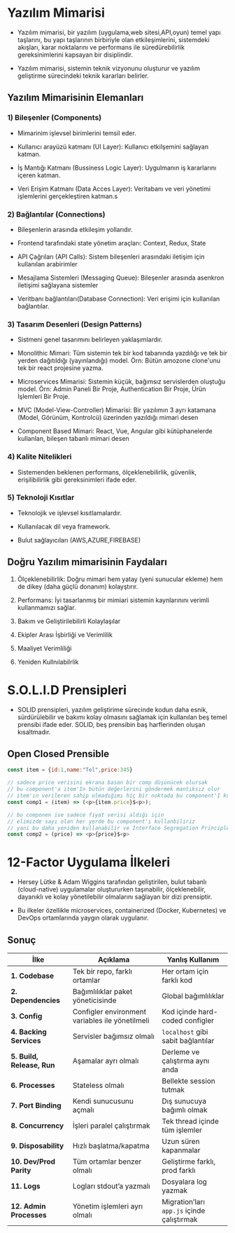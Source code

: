 # Yazılım Mimarisi

- Yazılım mimarisi, bir yazılım (uygulama,web sitesi,API,oyun) temel yapı taşlarını, bu yapı taşlarının birbiriyle olan etkileşimlerini, sistemdeki akışları, karar noktalarını ve performans ile süredürebilirlik gereksinimlerini kapsayan bir disiplindir.

- Yazılım mimarisi, sistemin teknik vizyonunu oluşturur ve yazılım geliştirme sürecindeki teknik kararları belirler.

## Yazılım Mimarisinin Elemanları

### 1) Bileşenler (Components)

- Mimarinim işlevsel birimlerini temsil eder.

- Kullanıcı arayüzü katmanı (UI Layer): Kullanıcı etkilşemini sağlayan katman.
- İş Mantığı Katmanı (Bussiness Logic Layer): Uygulmanın iş kararlarını içeren katman.
- Veri Erişim Katmanı (Data Acces Layer): Veritabanı ve veri yönetimi işlemlerini gerçekleştiren katman.s

### 2) Bağlantılar (Connections)

- Bileşenlerin arasında etkileşim yollarıdır.

- Frontend tarafındaki state yönetim araçları: Context, Redux, State
- API Çağrıları (API Calls): Sistem bileşenleri arasındaki iletişim için kullanılan arabirimler
- Mesajlama Sistemleri (Messaging Queue): Bileşenler arasında asenkron iletişimi sağlayana sistemler
- Veritbanı bağlantıları(Database Connection): Veri erişimi için kullanılan bağlantılar.

### 3) Tasarım Desenleri (Design Patterns)

- Sistmeni genel tasarımını belirleyen yaklaşımlardır.

- Monolithic Mimari:
  Tüm sistemin tek bir kod tabanında yazdılığı ve tek bir yerden dağıtıldığı (yayınlandığı) model.
  Örn: Bütün amozone clone'unu tek bir react projesine yazma.

- Microservices Mimarisi:
  Sistemin küçük, bağımsız servislerden oluştuğu model.
  Örn: Admin Paneli Bir Proje, Authentication Bir Proje, Ürün İşlemleri Bir Proje.

- MVC (Model-View-Controller) Mimarisi:
  Bir yazılımın 3 ayrı katamana (Model, Görünüm, Kontrolcü) üzerinden yazıldığı mimari desen

- Component Based Mimari:
  React, Vue, Angular gibi kütüphanelerde kullanlan, bileşen tabanlı mimari desen

### 4) Kalite Nitelikleri

- Sistemenden beklenen performans, ölçeklenebilirlik, güvenlik, erişilibilirlik gibi gereksinimleri ifade eder.

### 5) Teknoloji Kısıtlar

- Teknolojik ve işlevsel kısıtlamalardır.

- Kullanılacak dil veya framework.
- Bulut sağlayıcıları (AWS,AZURE,FIREBASE)

## Doğru Yazılım mimarisinin Faydaları

1. Ölçeklenebilirlik: Doğru mimari hem yatay (yeni sunucular ekleme) hem de dikey (daha güçlü donanım) kolayştırır.

2. Performans: İyi tasarlanmış bir mimiari sistemin kaynlarınını verimli kullanmamızı sağlar.

3. Bakım ve Geliştirilebilirli Kolaylaşılar

4. Ekipler Arası İşbirliği ve Verimlilik

5. Maaliyet Verimliliği

6. Yeniden Kullnılabilrlik

# S.O.L.I.D Prensipleri

- SOLID prensipleri, yazılım geliştirime sürecinde kodun daha esnik, sürdürülebilir ve bakımı kolay olmasını sağlamak için kullanılan beş temel prensibi ifade eder. SOLID, beş prensibin baş harflerinden oluşan kısaltmadır.

## Open Closed Prensible

```js
const item = {id:1,name:"Tel",price:345}

// sadece price verisini ekrana basan bir comp düşünücek olursak
// bu component'a item'In bütün değerlerini göndermek mantıksız olur
// item'ın verileren sahip olmadığımı hiç bir noktada bu component'I kullanamayız
const comp1 = (item) => (<p>{item.price}$<p>);

// bu componen ise sadece fiyat verisi aldığı için
// elimizde sayı olan her yerde bu component'ı kullanbiliriz
// yani bu daha yeniden kullanabilir ve Interface Segregation Principle uygundur
const comp2 = (price) => <p>{price}$<p>
```

# 12-Factor Uygulama İlkeleri

- Hersey Lütke & Adam Wiggins tarafından geliştirilen, bulut tabanlı (cloud-native) uygulamalar oluştururken taşınabilir, ölçeklenebilir, dayanıklı ve kolay yönetilebilir olmalarını sağlayan bir dizi prensiptir.

- Bu ilkeler özellikle microservices, containerized (Docker, Kubernetes) ve DevOps ortamlarında yaygın olarak uygulanır.

## **Sonuç**  

| İlke | Açıklama | Yanlış Kullanım |
|------|---------|----------------|
| **1. Codebase** | Tek bir repo, farklı ortamlar | Her ortam için farklı kod |
| **2. Dependencies** | Bağımlılıklar paket yöneticisinde | Global bağımlılıklar |
| **3. Config** | Configler environment variables ile yönetilmeli | Kod içinde hard-coded configler |
| **4. Backing Services** | Servisler bağımsız olmalı | `localhost` gibi sabit bağlantılar |
| **5. Build, Release, Run** | Aşamalar ayrı olmalı | Derleme ve çalıştırma aynı anda |
| **6. Processes** | Stateless olmalı | Bellekte session tutmak |
| **7. Port Binding** | Kendi sunucusunu açmalı | Dış sunucuya bağımlı olmak |
| **8. Concurrency** | İşleri paralel çalıştırmak | Tek thread içinde tüm işlemler |
| **9. Disposability** | Hızlı başlatma/kapatma | Uzun süren kapanmalar |
| **10. Dev/Prod Parity** | Tüm ortamlar benzer olmalı | Geliştirme farklı, prod farklı |
| **11. Logs** | Logları stdout’a yazmalı | Dosyalara log yazmak |
| **12. Admin Processes** | Yönetim işlemleri ayrı olmalı | Migration’ları `app.js` içinde çalıştırmak |
